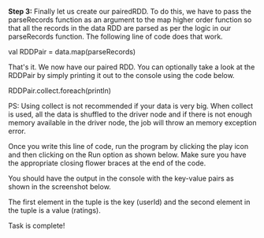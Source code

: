 **Step 3:** Finally let us create our pairedRDD. To do this, we have to pass the parseRecords function as an argument to the map higher order function so that all the records in the data RDD are parsed as per the logic in our parseRecords function. The following line of code does that work.

val RDDPair = data.map(parseRecords)



That's it. We now have our paired RDD. You can optionally take a look at the RDDPair by simply printing it out to the console using the code below.

 RDDPair.collect.foreach(println)

PS: Using collect is not recommended if your data is very big. When collect is used, all the data is shuffled to the driver node and if there is not enough memory available in the driver node, the job will throw an memory exception error.

Once you write this line of code, run the program by clicking the play icon and then clicking on the Run option as shown below. Make sure you have the appropriate closing flower braces at the end of the code.

 

You should have the output in the console with the key-value pairs as shown in the screenshot below.



The first element in the tuple is the key (userId) and the second element in the tuple is a value (ratings).

Task is complete!

